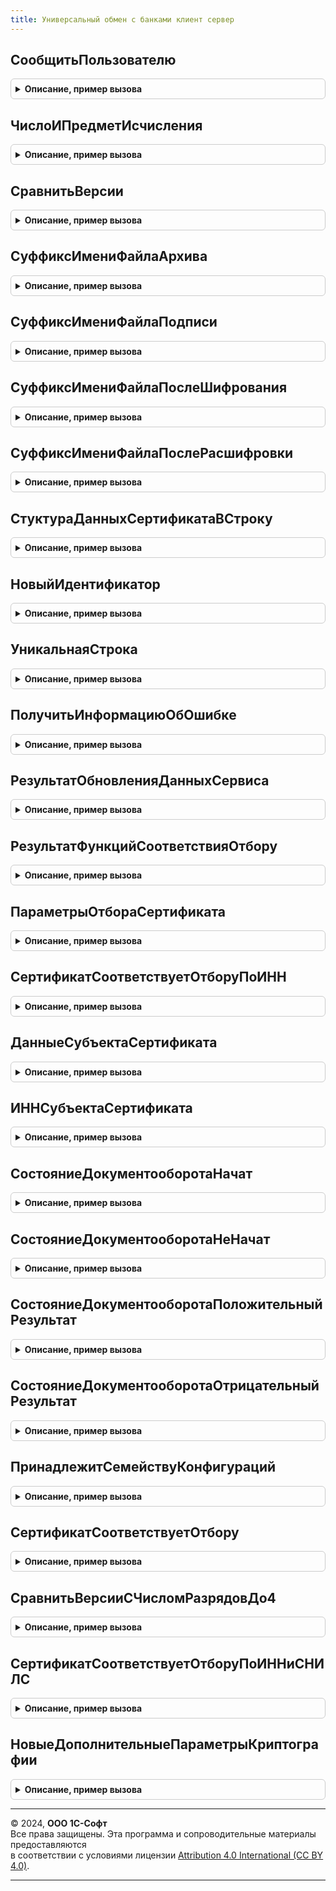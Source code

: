 ```yaml
---
title: Универсальный обмен с банками клиент сервер
---
```



## СообщитьПользователю
<details style="margin: 1em 0; padding: 0.5em; border: 1px solid #ccc; border-radius: 6px;">

<summary style="font-weight: bold; cursor: pointer;">Описание, пример вызова</summary>

```bsl

Процедура СообщитьПользователю( Экспорт
```

Пример вызова
```bsl
УниверсальныйОбменСБанкамиКлиентСервер.СообщитьПользователю();
```
</details>

## ЧислоИПредметИсчисления
<details style="margin: 1em 0; padding: 0.5em; border: 1px solid #ccc; border-radius: 6px;">

<summary style="font-weight: bold; cursor: pointer;">Описание, пример вызова</summary>

```bsl

Функция ЧислоИПредметИсчисления( Экспорт
```

Пример вызова
```bsl
Результат = УниверсальныйОбменСБанкамиКлиентСервер.ЧислоИПредметИсчисления();
```
</details>

## СравнитьВерсии
<details style="margin: 1em 0; padding: 0.5em; border: 1px solid #ccc; border-radius: 6px;">

<summary style="font-weight: bold; cursor: pointer;">Описание, пример вызова</summary>

```bsl

// Сравнить две строки версий.
//
// Параметры:
//  СтрокаВерсии1  - Строка - номер версии в формате РР.{П|ПП}
//  СтрокаВерсии2  - Строка - второй сравниваемый номер версии.
//
// Возвращаемое значение:
//   Число   - больше 0, если СтрокаВерсии1 > СтрокаВерсии2; 0, если версии равны.
//
Функция СравнитьВерсии(Знач СтрокаВерсии1, Знач СтрокаВерсии2) Экспорт
```

Пример вызова
```bsl
Результат = УниверсальныйОбменСБанкамиКлиентСервер.СравнитьВерсии(СтрокаВерсии1, СтрокаВерсии2) 
```
</details>

## СуффиксИмениФайлаАрхива
<details style="margin: 1em 0; padding: 0.5em; border: 1px solid #ccc; border-radius: 6px;">

<summary style="font-weight: bold; cursor: pointer;">Описание, пример вызова</summary>

```bsl

// Возвращает суффикс имени файла архива при переносе клиент-сервер
// Суффикс добавляется к исходному имени файла
//
// Возвращаемое значение:
// 	Строка - суффикс имени
Функция СуффиксИмениФайлаАрхива() Экспорт
```

Пример вызова
```bsl
Результат = УниверсальныйОбменСБанкамиКлиентСервер.СуффиксИмениФайлаАрхива() 
```
</details>

## СуффиксИмениФайлаПодписи
<details style="margin: 1em 0; padding: 0.5em; border: 1px solid #ccc; border-radius: 6px;">

<summary style="font-weight: bold; cursor: pointer;">Описание, пример вызова</summary>

```bsl

// Возвращает суффикс имени файла подписи при переносе клиент-сервер
// Суффикс добавляется к исходному имени файла
//
// Возвращаемое значение:
// 	Строка - суффикс имени
Функция СуффиксИмениФайлаПодписи() Экспорт
```

Пример вызова
```bsl
Результат = УниверсальныйОбменСБанкамиКлиентСервер.СуффиксИмениФайлаПодписи() 
```
</details>

## СуффиксИмениФайлаПослеШифрования
<details style="margin: 1em 0; padding: 0.5em; border: 1px solid #ccc; border-radius: 6px;">

<summary style="font-weight: bold; cursor: pointer;">Описание, пример вызова</summary>

```bsl

// Возвращает суффикс имени зашифрованного файла при переносе клиент-сервер
//
// Возвращаемое значение:
// 	Строка - суффикс имени
Функция СуффиксИмениФайлаПослеШифрования() Экспорт
```

Пример вызова
```bsl
Результат = УниверсальныйОбменСБанкамиКлиентСервер.СуффиксИмениФайлаПослеШифрования() 
```
</details>

## СуффиксИмениФайлаПослеРасшифровки
<details style="margin: 1em 0; padding: 0.5em; border: 1px solid #ccc; border-radius: 6px;">

<summary style="font-weight: bold; cursor: pointer;">Описание, пример вызова</summary>

```bsl

// Возвращает суффикс имени расшифрованного файла при переносе клиент-сервер
//
// Возвращаемое значение:
// 	Строка - суффикс имени
Функция СуффиксИмениФайлаПослеРасшифровки() Экспорт
```

Пример вызова
```bsl
Результат = УниверсальныйОбменСБанкамиКлиентСервер.СуффиксИмениФайлаПослеРасшифровки() 
```
</details>

## СтуктураДанныхСертификатаВСтроку
<details style="margin: 1em 0; padding: 0.5em; border: 1px solid #ccc; border-radius: 6px;">

<summary style="font-weight: bold; cursor: pointer;">Описание, пример вызова</summary>

```bsl

Функция СтуктураДанныхСертификатаВСтроку(Структура) Экспорт
```

Пример вызова
```bsl
Результат = УниверсальныйОбменСБанкамиКлиентСервер.СтуктураДанныхСертификатаВСтроку(Структура) 
```
</details>

## НовыйИдентификатор
<details style="margin: 1em 0; padding: 0.5em; border: 1px solid #ccc; border-radius: 6px;">

<summary style="font-weight: bold; cursor: pointer;">Описание, пример вызова</summary>

```bsl

Функция НовыйИдентификатор() Экспорт
```

Пример вызова
```bsl
Результат = УниверсальныйОбменСБанкамиКлиентСервер.НовыйИдентификатор() 
```
</details>

## УникальнаяСтрока
<details style="margin: 1em 0; padding: 0.5em; border: 1px solid #ccc; border-radius: 6px;">

<summary style="font-weight: bold; cursor: pointer;">Описание, пример вызова</summary>

```bsl

Функция УникальнаяСтрока(ИсходнаяУникальнаяСтрока, МаксимальнаяДлина) Экспорт
```

Пример вызова
```bsl
Результат = УниверсальныйОбменСБанкамиКлиентСервер.УникальнаяСтрока(ИсходнаяУникальнаяСтрока, МаксимальнаяДлина) 
```
</details>

## ПолучитьИнформациюОбОшибке
<details style="margin: 1em 0; padding: 0.5em; border: 1px solid #ccc; border-radius: 6px;">

<summary style="font-weight: bold; cursor: pointer;">Описание, пример вызова</summary>

```bsl

Функция ПолучитьИнформациюОбОшибке(ИнформацияОбОшибке) Экспорт
```

Пример вызова
```bsl
Результат = УниверсальныйОбменСБанкамиКлиентСервер.ПолучитьИнформациюОбОшибке(ИнформацияОбОшибке) 
```
</details>

## РезультатОбновленияДанныхСервиса
<details style="margin: 1em 0; padding: 0.5em; border: 1px solid #ccc; border-radius: 6px;">

<summary style="font-weight: bold; cursor: pointer;">Описание, пример вызова</summary>

```bsl

// Конструктор для структуры с информацией о результатах обновления данных сервиса.
//
// Возвращаемое значение:
//   Структура   - содержит ключи для заполения информацией о результате обновления.
//
Функция РезультатОбновленияДанныхСервиса() Экспорт
```

Пример вызова
```bsl
Результат = УниверсальныйОбменСБанкамиКлиентСервер.РезультатОбновленияДанныхСервиса() 
```
</details>

## РезультатФункцийСоответствияОтбору
<details style="margin: 1em 0; padding: 0.5em; border: 1px solid #ccc; border-radius: 6px;">

<summary style="font-weight: bold; cursor: pointer;">Описание, пример вызова</summary>

```bsl

Функция РезультатФункцийСоответствияОтбору() Экспорт
```

Пример вызова
```bsl
Результат = УниверсальныйОбменСБанкамиКлиентСервер.РезультатФункцийСоответствияОтбору() 
```
</details>

## ПараметрыОтбораСертификата
<details style="margin: 1em 0; padding: 0.5em; border: 1px solid #ccc; border-radius: 6px;">

<summary style="font-weight: bold; cursor: pointer;">Описание, пример вызова</summary>

```bsl

// Заполняет структуру отбора сертификата по умолчанию.
// Разработчики сервисов могут дополнять структуру произвольными полями. Используется в функции СертификатСоответствуетОтбору .
//
// Параметры:
//   Сервис - ПеречислениеСсылка.СервисОбменаСБанками - сервис для проверки сертификата.
//   Организация - СправочникСсылка.Организация - организация для проверки сертификата.
// Возвращаемое значение:
//   Структура - структура с полями:
//     * Организация         - СправочникСсылка.Организация - организация для проверки сертификата.
//     * Сервис              - ПеречислениеСсылка.СервисОбменаСБанками - сервис для проверки сертификата.
//     * Дата                - Дата - дата проверки срока действия сертификата.
//     * ПредставлениеОтбора - Строка - строковое представление отбора.
Функция ПараметрыОтбораСертификата(Сервис, Организация, Дата = Неопределено) Экспорт
```

Пример вызова
```bsl
Результат = УниверсальныйОбменСБанкамиКлиентСервер.ПараметрыОтбораСертификата(Сервис, Организация, Дата);
```
</details>

## СертификатСоответствуетОтборуПоИНН
<details style="margin: 1em 0; padding: 0.5em; border: 1px solid #ccc; border-radius: 6px;">

<summary style="font-weight: bold; cursor: pointer;">Описание, пример вызова</summary>

```bsl

Процедура СертификатСоответствуетОтборуПоИНН(ДанныеСубъекта, ЭтоЮрЛицо, ПараметрыОтбора, Результат) Экспорт
```

Пример вызова
```bsl
УниверсальныйОбменСБанкамиКлиентСервер.СертификатСоответствуетОтборуПоИНН(ДанныеСубъекта, ЭтоЮрЛицо, ПараметрыОтбора, Результат) 
```
</details>

## ДанныеСубъектаСертификата
<details style="margin: 1em 0; padding: 0.5em; border: 1px solid #ccc; border-radius: 6px;">

<summary style="font-weight: bold; cursor: pointer;">Описание, пример вызова</summary>

```bsl

// Возвращает структуру данных субъекта на основании данных сертификата криптографии.
Функция ДанныеСубъектаСертификата(Сертификат) Экспорт
```

Пример вызова
```bsl
Результат = УниверсальныйОбменСБанкамиКлиентСервер.ДанныеСубъектаСертификата(Сертификат) 
```
</details>

## ИННСубъектаСертификата
<details style="margin: 1em 0; padding: 0.5em; border: 1px solid #ccc; border-radius: 6px;">

<summary style="font-weight: bold; cursor: pointer;">Описание, пример вызова</summary>

```bsl

// Возвращает значение ИНН для субъекта сертификата.
// Стандартные объектные идентификаторы атрибутов сертификата описаны в Приказе ФСБ России от 27.12.2011 N 795.
//
// Параметры:
//	Субъект - Структура, ФиксированнаяСтруктура - Содержит данные субъекта сертификата.
//
// Возвращаемое значение:
//	Строка - ИНН субъекта сертификата.
//
Функция ИННСубъектаСертификата(Субъект) Экспорт
```

Пример вызова
```bsl
Результат = УниверсальныйОбменСБанкамиКлиентСервер.ИННСубъектаСертификата(Субъект) 
```
</details>

## СостояниеДокументооборотаНачат
<details style="margin: 1em 0; padding: 0.5em; border: 1px solid #ccc; border-radius: 6px;">

<summary style="font-weight: bold; cursor: pointer;">Описание, пример вызова</summary>

```bsl

Функция СостояниеДокументооборотаНачат() Экспорт
```

Пример вызова
```bsl
Результат = УниверсальныйОбменСБанкамиКлиентСервер.СостояниеДокументооборотаНачат() 
```
</details>

## СостояниеДокументооборотаНеНачат
<details style="margin: 1em 0; padding: 0.5em; border: 1px solid #ccc; border-radius: 6px;">

<summary style="font-weight: bold; cursor: pointer;">Описание, пример вызова</summary>

```bsl

Функция СостояниеДокументооборотаНеНачат() Экспорт
```

Пример вызова
```bsl
Результат = УниверсальныйОбменСБанкамиКлиентСервер.СостояниеДокументооборотаНеНачат() 
```
</details>

## СостояниеДокументооборотаПоложительныйРезультат
<details style="margin: 1em 0; padding: 0.5em; border: 1px solid #ccc; border-radius: 6px;">

<summary style="font-weight: bold; cursor: pointer;">Описание, пример вызова</summary>

```bsl

Функция СостояниеДокументооборотаПоложительныйРезультат() Экспорт
```

Пример вызова
```bsl
Результат = УниверсальныйОбменСБанкамиКлиентСервер.СостояниеДокументооборотаПоложительныйРезультат() 
```
</details>

## СостояниеДокументооборотаОтрицательныйРезультат
<details style="margin: 1em 0; padding: 0.5em; border: 1px solid #ccc; border-radius: 6px;">

<summary style="font-weight: bold; cursor: pointer;">Описание, пример вызова</summary>

```bsl

Функция СостояниеДокументооборотаОтрицательныйРезультат() Экспорт
```

Пример вызова
```bsl
Результат = УниверсальныйОбменСБанкамиКлиентСервер.СостояниеДокументооборотаОтрицательныйРезультат() 
```
</details>

## ПринадлежитСемействуКонфигураций
<details style="margin: 1em 0; padding: 0.5em; border: 1px solid #ccc; border-radius: 6px;">

<summary style="font-weight: bold; cursor: pointer;">Описание, пример вызова</summary>

```bsl

// Сравнить два идентификатора семейств.
//
// Параметры:
//  Семейство  - Строка - идентификатор семейства.
//  ДопустимыеСемейства  - Строка - список допустимых семейств.
//
// Возвращаемое значение:
//   Булево   - Ложь, если Семейство не является допустимым; Истина, если семейство допустимо.
//
Функция ПринадлежитСемействуКонфигураций(Знач Семейство, Знач ДопустимыеСемейства) Экспорт
```

Пример вызова
```bsl
Результат = УниверсальныйОбменСБанкамиКлиентСервер.ПринадлежитСемействуКонфигураций(Семейство, ДопустимыеСемейства) 
```
</details>

## СертификатСоответствуетОтбору
<details style="margin: 1em 0; padding: 0.5em; border: 1px solid #ccc; border-radius: 6px;">

<summary style="font-weight: bold; cursor: pointer;">Описание, пример вызова</summary>

```bsl

// Проверка, что данный сертификат подходит под условия.
//
// Параметры:
//  Сертификат   - Строка - отпечаток сертификата.
//  ПараметрыОтбора - Структура - должна содержать по меньшей мере ключи Сервис и Организация.
//
// Возвращаемое значение:
//   Структура   - см. РезультатФункцийСоответствияОтбору()
//
Функция СертификатСоответствуетОтбору(Сертификат, ПараметрыОтбора) Экспорт
```

Пример вызова
```bsl
Результат = УниверсальныйОбменСБанкамиКлиентСервер.СертификатСоответствуетОтбору(Сертификат, ПараметрыОтбора) 
```
</details>

## СравнитьВерсииСЧисломРазрядовДо4
<details style="margin: 1em 0; padding: 0.5em; border: 1px solid #ccc; border-radius: 6px;">

<summary style="font-weight: bold; cursor: pointer;">Описание, пример вызова</summary>

```bsl

// Сравнить две строки версий с числом разрядов <= 4.
//
// Параметры:
//  СтрокаВерсии1  - Строка - номер версии в формате РР.[{П|ПП}[.ЗЗ[.СС]]].
//  СтрокаВерсии2  - Строка - второй сравниваемый номер версии.
//
// Возвращаемое значение:
//   Число   - больше 0, если СтрокаВерсии1 > СтрокаВерсии2; 0, если версии равны.
//
Функция СравнитьВерсииСЧисломРазрядовДо4(Знач СтрокаВерсии1, Знач СтрокаВерсии2) Экспорт
```

Пример вызова
```bsl
Результат = УниверсальныйОбменСБанкамиКлиентСервер.СравнитьВерсииСЧисломРазрядовДо4(СтрокаВерсии1, СтрокаВерсии2) 
```
</details>

## СертификатСоответствуетОтборуПоИННиСНИЛС
<details style="margin: 1em 0; padding: 0.5em; border: 1px solid #ccc; border-radius: 6px;">

<summary style="font-weight: bold; cursor: pointer;">Описание, пример вызова</summary>

```bsl

// Проверяет, что ИНН и СНИЛС (если заполнены) в данных о субъекте сертификата совпадают с фильтром.
//
// Параметры:
//  ДанныеСубъекта - Структура - см. УниверсальныйОбменСБанкамиКлиентСервер.ДанныеСубъектаСертификата()
//  ПараметрыОтбора - Структура - см. см. ФинОтчетностьВБанкиКлиентСервер.ПараметрыОтбораСертификата().
//	Результат     - Структура - заполняемый параметр. см. УниверсальныйОбменСБанкамиКлиентСервер.РезультатФункцийСоответствияОтбору().
//
Процедура СертификатСоответствуетОтборуПоИННиСНИЛС(ДанныеСубъекта, ПараметрыОтбора, Результат) Экспорт
```

Пример вызова
```bsl
УниверсальныйОбменСБанкамиКлиентСервер.СертификатСоответствуетОтборуПоИННиСНИЛС(ДанныеСубъекта, ПараметрыОтбора, Результат) 
```
</details>

## НовыеДополнительныеПараметрыКриптографии
<details style="margin: 1em 0; padding: 0.5em; border: 1px solid #ccc; border-radius: 6px;">

<summary style="font-weight: bold; cursor: pointer;">Описание, пример вызова</summary>

```bsl

// Конструктор для ключей, которые передаются при открытии общей формы ВводПараметровКриптографииОбменаСБанками .
//
Функция НовыеДополнительныеПараметрыКриптографии() Экспорт
```

Пример вызова
```bsl
Результат = УниверсальныйОбменСБанкамиКлиентСервер.НовыеДополнительныеПараметрыКриптографии() 
```
</details>

---

© 2024, **ООО 1С-Софт**  
Все права защищены. Эта программа и сопроводительные материалы предоставляются  
в соответствии с условиями лицензии [Attribution 4.0 International (CC BY 4.0)](https://creativecommons.org/licenses/by/4.0/legalcode).

---
